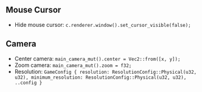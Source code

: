 ## Mouse Cursor
- Hide mouse cursor: `c.renderer.window().set_cursor_visible(false);`
## Camera
- Center camera: `main_camera_mut().center = Vec2::from([x, y]);`
- Zoom camera: `main_camera_mut().zoom = f32;`
- Resolution: `GameConfig { resolution: ResolutionConfig::Physical(u32, u32), minimum_resolution: ResolutionConfig::Physical(u32, u32),
..config }`


 


 
